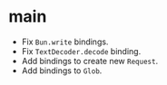 # main

- Fix `Bun.write` bindings.
- Fix `TextDecoder.decode` binding.
- Add bindings to create new `Request`.
- Add bindings to `Glob`.
